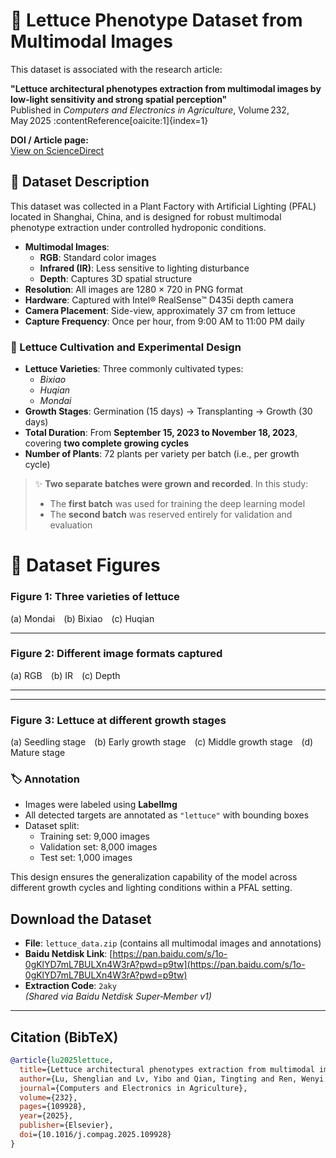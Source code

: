 # 🥬 Lettuce Phenotype Dataset from Multimodal Images

This dataset is associated with the research article:

**"Lettuce architectural phenotypes extraction from multimodal images by low‑light sensitivity and strong spatial perception"**  
Published in *Computers and Electronics in Agriculture*, Volume 232, May 2025 :contentReference[oaicite:1]{index=1}

**DOI / Article page:**  
[View on ScienceDirect](https://www.sciencedirect.com/science/article/pii/S0168169925000341?ref=pdf_download&fr=RR-2&rr=977331744e85099d)

## 📁 Dataset Description

This dataset was collected in a Plant Factory with Artificial Lighting (PFAL) located in Shanghai, China, and is designed for robust multimodal phenotype extraction under controlled hydroponic conditions.

- **Multimodal Images**:
  - **RGB**: Standard color images
  - **Infrared (IR)**: Less sensitive to lighting disturbance
  - **Depth**: Captures 3D spatial structure
- **Resolution**: All images are 1280 × 720 in PNG format
- **Hardware**: Captured with Intel® RealSense™ D435i depth camera
- **Camera Placement**: Side-view, approximately 37 cm from lettuce
- **Capture Frequency**: Once per hour, from 9:00 AM to 11:00 PM daily

### 🌱 Lettuce Cultivation and Experimental Design

- **Lettuce Varieties**: Three commonly cultivated types:
  - *Bixiao*
  - *Huqian*
  - *Mondai*
- **Growth Stages**: Germination (15 days) → Transplanting → Growth (30 days)
- **Total Duration**: From **September 15, 2023 to November 18, 2023**, covering **two complete growing cycles**
- **Number of Plants**: 72 plants per variety per batch (i.e., per growth cycle)

> ✨ **Two separate batches were grown and recorded**. In this study:
> - The **first batch** was used for training the deep learning model  
> - The **second batch** was reserved entirely for validation and evaluation

# 📸 Dataset Figures

### **Figure 1**: Three varieties of lettuce  
(a) Mondai (b) Bixiao (c) Huqian

<!-- Placeholder for image -->
<!-- ![
(a) Mondai (b) Bixiao (c) Huqian

<!-- Placeholder for image -->
<!-- ![Figure 1](images/lettuce
(a) Mondai (b) Bixiao (c) Huqian

<!-- Placeholder for image -->
<!-- ![Figure 1](images/lettu

(a) Mondai (b) Bixiao (c) Huqian

<!-- Placeholder for image -->
<!-- ![Figure 1](i

(a) Mondai (b) Bixiao (c) Huqian

<!-- Placeholder for image -->
<!-- !

(a) Mondai (b) Bixiao (c) Huqian

<!-- Placeholder for im

(a) Mondai (b) Bixiao (c) Huqian

<!-- Pla

(a) Mondai (b) Bixiao (c)

(a) Mo
Figure 1](images/lettuce_varieties_placeholder.jpg) -->

---

### **Figure 2**: Different image formats captured  
(a) RGB (b) IR (c) Depth

<!-- Placeholder for image -->
<!-- ![
(a) RGB (b) IR (c) Depth

<!-- Placeholder for image -->
<!-- ![Figure 2](images/image
(a) RGB (b) IR (c) Depth

<!-- Placeholder for imag

(a) RGB (b) IR (c) Depth

<!-- Place

(a) RGB (b) IR (c) D

(a
Figure 2](images/image_modalities_placeholder.jpg) -->

---



---
### **Figure 3**: Lettuce at different growth stages  
(a) Seedling stage (b) Early growth stage (c) Middle growth stage (d) Mature stage

<!-- Placeholder for image -->
<!-- ![
(a) Seedling stage (b) Early growth stage (c) Middle growth stage (d) Mature stage

<!-- Placeholder for image -->
<!-- ![Figure 3](images/growth
(a) Seedling stage (b) Early growth stage (c) Middle growth stage (d) Mature stage

<!-- Placeholder for image -->
<!-- ![Figure 3](images/

(a) Seedling stage (b) Early growth stage (c) Middle growth stage (d) Mature stage

<!-- Placeholder for image -->
<!-- ![Figure 3

(a) Seedling stage (b) Early growth stage (c) Middle growth stage (d) Mature stage

<!-- Placeholder for image -->
<!-- ![

(a) Seedling stage (b) Early growth stage (c) Middle growth stage (d) Mature stage

<!-- Placeholder for image --

(a) Seedling stage (b) Early growth stage (c) Middle growth stage (d) Mature stage

<!-- Placeholder fo

(a) Seedling stage (b) Early growth stage (c) Middle growth stage (d) Mature stage

<!-- Pla

(a) Seedling stage (b) Early growth stage (c) Middle growth stage (d) Mature st

(a) Seedling stage (b) Early growth stage (c) Middle growth stage

(a) Seedling stage (b) Early growth stage (c) Midd

(a) Seedling stage (b) Early grow

(a) Seedling s
Figure 3](images/growth_stages_placeholder.jpg) -->


### 🏷️ Annotation

- Images were labeled using **LabelImg**
- All detected targets are annotated as `"lettuce"` with bounding boxes
- Dataset split:
  - Training set: 9,000 images
  - Validation set: 8,000 images
  - Test set: 1,000 images

This design ensures the generalization capability of the model across different growth cycles and lighting conditions within a PFAL setting.


##  Download the Dataset

- **File**: `lettuce_data.zip` (contains all multimodal images and annotations)
- **Baidu Netdisk Link**: [https://pan.baidu.com/s/1o-0gKlYD7mL7BULXn4W3rA?pwd=p9tw](https://pan.baidu.com/s/1o-0gKlYD7mL7BULXn4W3rA?pwd=p9tw) 
- **Extraction Code**: `2aky`  
  *(Shared via Baidu Netdisk Super‑Member v1)*

---

##  Citation (BibTeX)

```bibtex
@article{lu2025lettuce,
  title={Lettuce architectural phenotypes extraction from multimodal images by low‑light sensitivity and strong spatial perception},
  author={Lu, Shenglian and Lv, Yibo and Qian, Tingting and Ren, Wenyi and Li, Xiaoming and Li, Yiyang and Li, Guo},
  journal={Computers and Electronics in Agriculture},
  volume={232},
  pages={109928},
  year={2025},
  publisher={Elsevier},
  doi={10.1016/j.compag.2025.109928}
}
